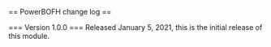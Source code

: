 == PowerBOFH change log ==

=== Version 1.0.0 ===
Released <time datetime="2021-01-05">January 5, 2021</time>, this is the initial release of this module.